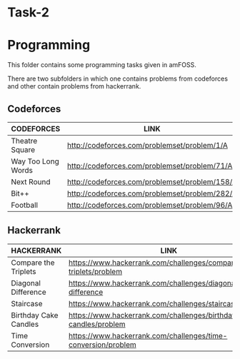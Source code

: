 # Task-2

# Programming

This folder contains some programming tasks given in amFOSS.

There are two subfolders in which one contains problems from codeforces and other contain problems from hackerrank.

## Codeforces

CODEFORCES          |  LINK
--------------------|-----------------------------------------------
Theatre Square    | http://codeforces.com/problemset/problem/1/A
Way Too Long Words  | http://codeforces.com/problemset/problem/71/A
Next Round          | http://codeforces.com/problemset/problem/158/A
Bit++               | http://codeforces.com/problemset/problem/282/A
Football            | http://codeforces.com/problemset/problem/96/A 

## Hackerrank

HACKERRANK             |  LINK
-----------------------|----------------------------------------------------------------------
Compare the Triplets   | https://www.hackerrank.com/challenges/compare-the-triplets/problem
Diagonal Difference    | https://www.hackerrank.com/challenges/diagonal-difference
Staircase              | https://www.hackerrank.com/challenges/staircase/problem
Birthday Cake Candles  | https://www.hackerrank.com/challenges/birthday-cake-candles/problem
Time Conversion        | https://www.hackerrank.com/challenges/time-conversion/problem
